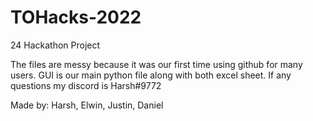 # TOHacks-2022
24 Hackathon Project


The files are messy because it was our first time using github for many users. GUI is our main python file along with both excel sheet. If any questions my discord is Harsh#9772


Made by: Harsh, Elwin, Justin, Daniel
